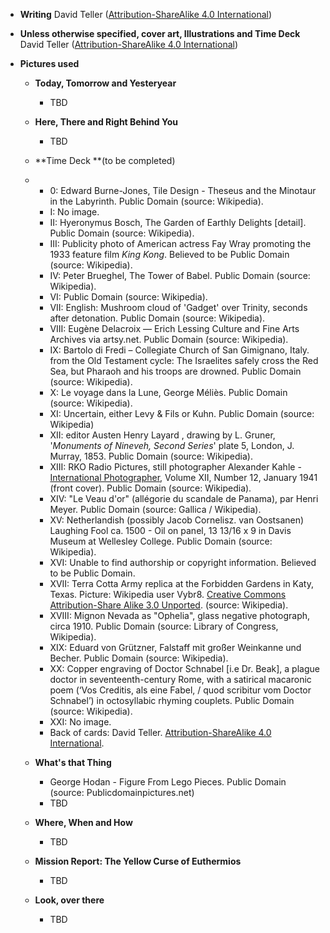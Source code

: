 * **Writing** David Teller \([Attribution-ShareAlike 4.0 International](http://creativecommons.org/licenses/by-sa/4.0/)\)

* **Unless otherwise specified, cover art, Illustrations and Time Deck** David Teller \([Attribution-ShareAlike 4.0 International](http://creativecommons.org/licenses/by-sa/4.0/)\)

* **Pictures used**

  * **Today, Tomorrow and Yesteryear**

    * TBD

  * **Here, There and Right Behind You**

    * TBD

  * **Time Deck **\(to be completed\)

  * * 0: Edward Burne-Jones, Tile Design - Theseus and the Minotaur in the Labyrinth. Public Domain \(source: Wikipedia\).
    * I: No image.
    * II: Hyeronymus Bosch, The Garden of Earthly Delights \[detail\]. Public Domain \(source: Wikipedia\).
    * III: Publicity photo of American actress Fay Wray promoting the 1933 feature film _King Kong_. Believed to be Public Domain \(source: Wikipedia\).
    * IV: Peter Brueghel, The Tower of Babel. Public Domain \(source: Wikipedia\).
    * VI: Public Domain \(source: Wikipedia\).
    * VII: English: Mushroom cloud of 'Gadget' over Trinity, seconds after detonation. Public Domain \(source: Wikipedia\).
    * VIII: Eugène Delacroix — Erich Lessing Culture and Fine Arts Archives via artsy.net. Public Domain \(source: Wikipedia\).
    * IX: Bartolo di Fredi – Collegiate Church of San Gimignano, Italy. from the Old Testament cycle: The Israelites safely cross the Red Sea, but Pharaoh and his troops are drowned. Public Domain \(source: Wikipedia\).
    * X: Le voyage dans la Lune, George Méliès. Public Domain \(source: Wikipedia\).
    * XI: Uncertain, either Levy & Fils or Kuhn. Public Domain \(source: Wikipedia\)
    * XII: editor Austen Henry Layard , drawing by L. Gruner, '_Monuments of Nineveh, Second Series_' plate 5, London, J. Murray, 1853. Public Domain \(source: Wikipedia\).
    * XIII: RKO Radio Pictures, still photographer Alexander Kahle - [International Photographer](https://archive.org/stream/internationalpho13holl#page/n4/mode/1up), Volume XII, Number 12, January 1941 \(front cover\). Public Domain \(source: Wikipedia\).
    * XIV: "Le Veau d'or" \(allégorie du scandale de Panama\), par Henri Meyer. Public Domain \(source: Gallica / Wikipedia\).
    * XV: Netherlandish \(possibly Jacob Cornelisz. van Oostsanen\) Laughing Fool ca. 1500 - Oil on panel, 13 13/16 x 9 in Davis Museum at Wellesley College. Public Domain \(source: Wikipedia\).
    * XVI: Unable to find authorship or copyright information. Believed to be Public Domain.
    * XVII: Terra Cotta Army replica at the Forbidden Gardens in Katy, Texas. Picture: Wikipedia user Vybr8. [Creative Commons](https://en.wikipedia.org/wiki/en:Creative_Commons) [Attribution-Share Alike 3.0 Unported](https://creativecommons.org/licenses/by-sa/3.0/deed.en). \(source: Wikipedia\).
    * XVIII: Mignon Nevada as "Ophelia", glass negative photograph, circa 1910. Public Domain \(source: Library of Congress, Wikipedia\).
    * XIX: Eduard von Grützner, Falstaff mit großer Weinkanne und Becher. Public Domain \(source: Wikipedia\).
    * XX: Copper engraving of Doctor Schnabel \[i.e Dr. Beak\], a plague doctor in seventeenth-century Rome, with a satirical macaronic poem \(‘Vos Creditis, als eine Fabel, / quod scribitur vom Doctor Schnabel’\) in octosyllabic rhyming couplets. Public Domain \(source: Wikipedia\).
    * XXI: No image.
    * Back of cards: David Teller. [Attribution-ShareAlike 4.0 International](http://creativecommons.org/licenses/by-sa/4.0/).
  * **What's that Thing**
    * George Hodan - Figure From Lego Pieces. Public Domain \(source: Publicdomainpictures.net\)
    * TBD
  * **Where, When and How**
    * TBD
  * **Mission Report: The Yellow Curse of Euthermios**
    * TBD
  * **Look, over there**
    * TBD



